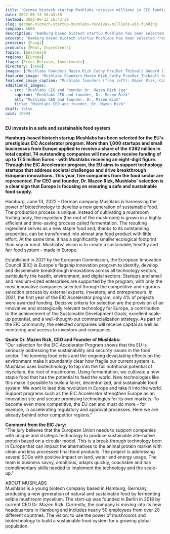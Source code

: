 ```yaml
---
title: "German biotech startup Mushlabs receives millions in EIC funding"
date: 2022-06-13 16:43:30
lastmod: 2022-06-13 16:43:30
slug: german-biotech-startup-mushlabs-receives-millions-eic-funding
company: 5660
description: "Hamburg-based biotech startup Mushlabs has been selected from more than 1,000 startups for the EU's prestigious EIC Accelerator program to receive up to €17.5 million of the program's €382 million in total capital."
excerpt: "Hamburg-based biotech startup Mushlabs has been selected from more than 1,000 startups for the EU's prestigious EIC Accelerator program to receive up to €17.5 million of the program's €382 million in total capital."
proteins: [Fungi]
products: [Meat, Ingredients]
topics: [Business]
regions: [Europe]
flags: [Press Release, Investments]
directory: [5660]
images: ["Mushlabs Founders_Mazen Rizk_Cathy Preißer_Thibault Godard (1).jpg","Mushlabs CEO and Founder_Dr. Mazen Rizk.jpg"]
featured_image: "Mushlabs Founders_Mazen Rizk_Cathy Preißer_Thibault Godard (1).jpg"
featured_image_caption: "Mushlabs founders (from left): Mazen Rizk, Cathy Preißer, Thibault Godard."
additional_images:
  - src: "Mushlabs CEO and Founder_Dr. Mazen Rizk.jpg"
    caption: "Mushlabs CEO and founder, Dr. Mazen Rizk"
    alt: "Mushlabs CEO and founder, Dr. Mazen Rizk"
    title: "Mushlabs CEO and founder, Dr. Mazen Rizk"
draft: false
uuid: 10994
---
```

**EU invests in a safe and sustainable food system**

**Hamburg-based biotech startup Mushlabs has been selected for the EU\'s
prestigious EIC Accelerator program. More than 1,000 startups and small
businesses from Europe applied to receive a share of the €382 million in
total capital. 74 outstanding companies will now each receive funding of
up to 17.5 million Euros - with Mushlabs receiving an eight-digit
figure. Through the EIC Accelerator program, the EU aims to support
technology startups that address societal challenges and drive
breakthrough European innovations. This year, five companies from the
food sector are represented. For CEO and founder, Dr. Mazen Rizk,
Mushlabs' selection is a clear sign that Europe is focusing on ensuring
a safe and sustainable food supply.**

Hamburg, June 13, 2022 - German company Mushlabs is harnessing the power
of biotechnology to develop a new generation of sustainable food. The
production process is unique: instead of cultivating a mushroom fruiting
body, the mycelium (the root of the mushroom) is grown in a highly
efficient and time-saving process called fermentation. The resulting
ingredient serves as a new staple food and, thanks to its outstanding
properties, can be transformed into almost any food product with little
effort. At the same time, it has a significantly smaller ecological
footprint than soy or meat. Mushlabs\' vision is to create a
sustainable, healthy and fair food system - made in Europe.

Established in 2021 by the European Commission, the European Innovation
Council (EIC) is Europe\'s flagship innovation program to identify,
develop and disseminate breakthrough innovations across all technology
sectors, particularly the health, environment, and digital sectors.
Startups and small and medium-sized enterprises are supported by the
program, with only the most innovative companies selected through the
competitive and rigorous selection process by external experts,
investors, and entrepreneurs. In 2021, the first year of the EIC
Accelerator program, only 4% of projects were awarded funding. Decisive
criteria for selection are the provision of an innovative and
strategically relevant technology for Europe, a contribution to the
achievement of the Sustainable Development Goals, excellent scale-up
potential, and a well-thought-out commercialization strategy. As part of
the EIC community, the selected companies will receive capital as well
as mentoring and access to investors and companies.

**Quote Dr. Mazen Rizk, CEO and Founder of Mushlabs:**\
"Our selection for the EIC Accelerator Program shows that the EU is
seriously addressing the sustainability and security issues in the food
sector. The looming food crisis and the ongoing devastating effects on
the environment make it abundantly clear how fragile our current system
is. Mushlabs uses biotechnology to tap into the full nutritional
potential of mycelium, the root of mushrooms. Using fermentation, we
cultivate a new staple food that has the potential to feed the world.
New technologies like this make it possible to build a fairer,
decentralized, and sustainable food system. We want to lead this
revolution in Europe and take it into the world. Support programs such
as the EIC Accelerator strengthen Europe as an innovation site and
secure promising technologies for its own markets. To become even more
competitive, the EU can and must do more - for example, in accelerating
regulatory and approval processes. Here we are already behind other
competitor regions.\"

**Comment from the EIC Jury:**\
"The jury believes that the European Union needs to support companies
with unique and strategic technology to produce sustainable alternative
protein based on a circular model. This is a break-through technology
born in Europe that can impact the alternatives to the animal protein
market with clean and less processed final food products. The project is
addressing several SDGs with positive impact on land, water and energy
usage. The team is business savvy, ambitious, adapts quickly, coachable
and has complimentary skills needed to implement the technology and the
scale-up."

ABOUT MUSHLABS\
Mushlabs is a young biotech company based in Hamburg, Germany, producing
a new generation of natural and sustainable food by fermenting edible
mushroom mycelium. The start-up was founded in Berlin in 2018 by current
CEO Dr. Mazen Rizk. Currently, the company is moving into its new
headquarters in Hamburg and includes nearly 50 employees from over 20
different countries. The vision: to use the power of mushrooms and
biotechnology to build a sustainable food system for a growing global
population.
